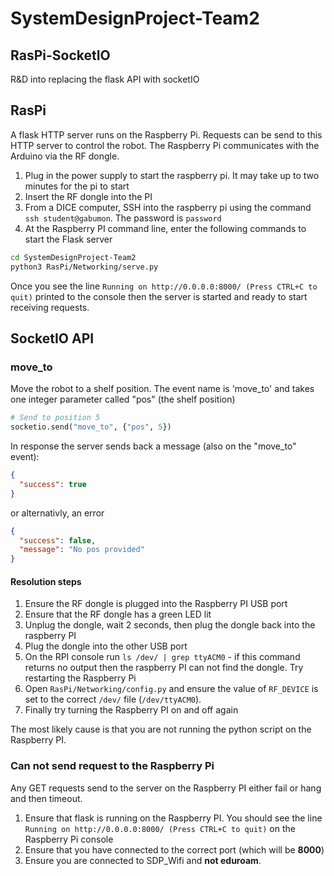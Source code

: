# SystemDesignProject-Team2

## RasPi-SocketIO

R&D into replacing the flask API with socketIO

## RasPi 

A flask HTTP server runs on the Raspberry Pi. Requests can be send to this HTTP server to control
the robot. The Raspberry Pi communicates with the Arduino via the RF dongle.

1. Plug in the power supply to start the raspberry pi. It may take up to two minutes for the pi to start
2. Insert the RF dongle into the PI
3. From a DICE computer, SSH into the raspberry pi using the command `ssh student@gabumon`. The password is `password`
4. At the Raspberry PI command line, enter the following commands to start the Flask server

```bash
cd SystemDesignProject-Team2
python3 RasPi/Networking/serve.py
```

Once you see the line `Running on http://0.0.0.0:8000/ (Press CTRL+C to quit)` printed to the console
then the server is started and ready to start receiving requests.

## SocketIO API

### move_to

Move the robot to a shelf position. The event name is 'move_to' and takes one integer parameter called "pos" (the shelf position)

```python
# Send to position 5
socketio.send("move_to", {"pos", 5})
```

In response the server sends back a message (also on the "move_to" event):

```json
{
  "success": true
}
```

or alternativly, an error

```json
{
  "success": false,
  "message": "No pos provided"
}
```

#### Resolution steps
1. Ensure the RF dongle is plugged into the Raspberry PI USB port
2. Ensure that the RF dongle has a green LED lit
3. Unplug the dongle, wait 2 seconds, then plug the dongle back into the raspberry PI
4. Plug the dongle into the other USB port
5. On the RPI console run `ls /dev/ | grep ttyACM0` - if this command returns no output then the raspberry PI can not find the dongle. Try restarting the Raspberry Pi
6. Open `RasPi/Networking/config.py` and ensure the value of `RF_DEVICE` is set to the correct `/dev/` file (`/dev/ttyACM0`).
7. Finally try turning the Raspberry PI on and off again

The most likely cause is that you are not running the python script on the Raspberry PI. 

### Can not send request to the Raspberry Pi

Any GET requests send to the server on the Raspberry PI either fail or hang and then timeout.

1. Ensure that flask is running on the Raspberry PI. You should see the line `Running on http://0.0.0.0:8000/ (Press CTRL+C to quit)` on the Raspberry Pi console
2. Ensure that you have connected to the correct port (which will be **8000**)
3. Ensure you are connected to SDP_Wifi and **not eduroam**.